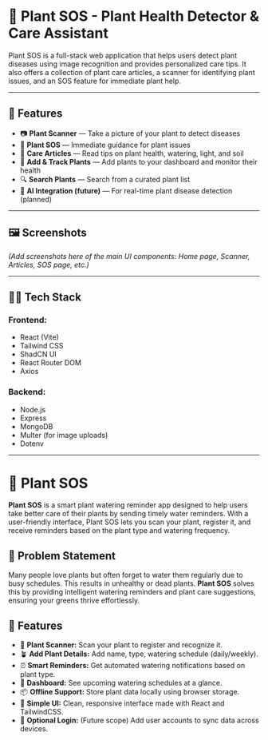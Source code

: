 # 🌱 Plant SOS - Plant Health Detector & Care Assistant

Plant SOS is a full-stack web application that helps users detect plant diseases using image recognition and provides personalized care tips. It also offers a collection of plant care articles, a scanner for identifying plant issues, and an SOS feature for immediate plant help.

---

## 🚀 Features

- 📷 **Plant Scanner** — Take a picture of your plant to detect diseases
- 🛟 **Plant SOS** — Immediate guidance for plant issues
- 📖 **Care Articles** — Read tips on plant health, watering, light, and soil
- 📝 **Add & Track Plants** — Add plants to your dashboard and monitor their health
- 🔍 **Search Plants** — Search from a curated plant list
- 🧠 **AI Integration (future)** — For real-time plant disease detection (planned)

---

## 🖼️ Screenshots

*(Add screenshots here of the main UI components: Home page, Scanner, Articles, SOS page, etc.)*

---

## 🧑‍💻 Tech Stack

### Frontend:
- React (Vite)
- Tailwind CSS
- ShadCN UI
- React Router DOM
- Axios

### Backend:
- Node.js
- Express
- MongoDB
- Multer (for image uploads)
- Dotenv

---

# 🌱 Plant SOS

**Plant SOS** is a smart plant watering reminder app designed to help users take better care of their plants by sending timely water reminders. With a user-friendly interface, Plant SOS lets you scan your plant, register it, and receive reminders based on the plant type and watering frequency.

## 📝 Problem Statement

Many people love plants but often forget to water them regularly due to busy schedules. This results in unhealthy or dead plants. **Plant SOS** solves this by providing intelligent watering reminders and plant care suggestions, ensuring your greens thrive effortlessly.

## 🚀 Features

- 📸 **Plant Scanner:** Scan your plant to register and recognize it.
- 🪴 **Add Plant Details:** Add name, type, watering schedule (daily/weekly).
- ⏰ **Smart Reminders:** Get automated watering notifications based on plant type.
- 📅 **Dashboard:** See upcoming watering schedules at a glance.
- 📦 **Offline Support:** Store plant data locally using browser storage.
- 🧠 **Simple UI:** Clean, responsive interface made with React and TailwindCSS.
- 🔐 **Optional Login:** (Future scope) Add user accounts to sync data across devices.





